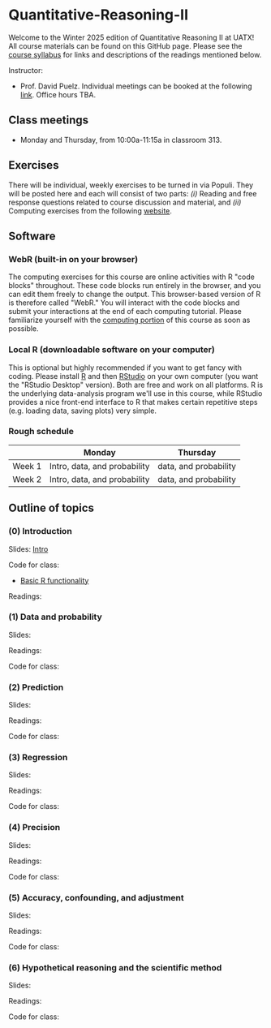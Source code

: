 # Quantitative-Reasoning-II

Welcome to the Winter 2025 edition of Quantitative Reasoning II at UATX!  All course materials can be found on this GitHub page.  Please see the [course syllabus](syllabus.pdf) for links and descriptions of the readings mentioned below.

Instructor:  
- Prof. David Puelz.  Individual meetings can be booked at the following [link](https://calendly.com/dpuelz).  Office hours TBA.


## Class meetings

- Monday and Thursday, from 10:00a-11:15a in classroom 313.

## Exercises

There will be individual, weekly exercises to be turned in via Populi.  They will be posted here and each will consist of two parts: *(i)* Reading and free response questions related to course discussion and material, and *(ii)* Computing exercises from the following [website](https://dtkaplan.github.io/QR2-computing/).

## Software

### WebR (built-in on your browser)

The computing exercises for this course are online activities with R "code blocks" throughout.  These code blocks run entirely in the browser, and you can edit them freely to change the output.  This browser-based version of R is therefore called "WebR."  You will interact with the code blocks and submit your interactions at the end of each computing tutorial.  Please familiarize yourself with the [computing portion](https://dtkaplan.github.io/QR2-computing/) of this course as soon as possible.

### Local R (downloadable software on your computer)

This is optional but highly recommended if you want to get fancy with coding. Please install [R](http://www.r-project.org) and then [RStudio](http://www.rstudio.org) on your own computer (you want the "RStudio Desktop" version).  Both are free and work on all platforms.  R is the underlying data-analysis program we'll use in this course, while RStudio provides a nice front-end interface to R that makes certain repetitive steps (e.g. loading data, saving plots) very simple.


### Rough schedule

|| Monday | Thursday |
|---|------| ------ |
|Week 1| Intro, data, and probability | data, and probability |
|Week 2| Intro, data, and probability | data, and probability |


## Outline of topics  

### (0) Introduction

Slides: [Intro](slides/)

Code for class:
- [Basic R functionality](code/intro.R)

Readings:

### (1) Data and probability

Slides:

Readings:

Code for class:

### (2) Prediction

Slides:

Readings:

Code for class:

### (3) Regression

Slides:

Readings:

Code for class:


### (4) Precision

Slides:

Readings:

Code for class:


### (5) Accuracy, confounding, and adjustment

Slides:

Readings:

Code for class:


### (6) Hypothetical reasoning and the scientific method

Slides:

Readings:

Code for class:
